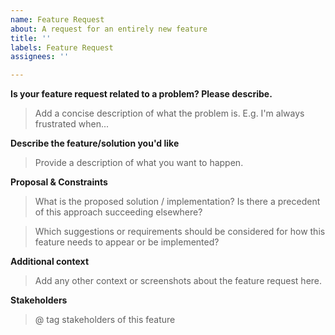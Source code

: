 ```yaml
---
name: Feature Request
about: A request for an entirely new feature
title: ''
labels: Feature Request
assignees: ''

---
```


**Is your feature request related to a problem? Please describe.**

> Add a concise description of what the problem is. E.g. I'm always frustrated when...

**Describe the feature/solution you'd like**

> Provide a description of what you want to happen.

**Proposal & Constraints**

> What is the proposed solution / implementation? Is there a precedent of this approach succeeding elsewhere?

> Which suggestions or requirements should be considered for how this feature needs to appear or be implemented?

**Additional context**

> Add any other context or screenshots about the feature request here.

**Stakeholders**

> @ tag stakeholders of this feature

